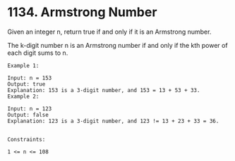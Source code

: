 # 1134. Armstrong Number

Given an integer n, return true if and only if it is an Armstrong number.

The k-digit number n is an Armstrong number if and only if the kth power of each digit sums to n.


```
Example 1:

Input: n = 153
Output: true
Explanation: 153 is a 3-digit number, and 153 = 13 + 53 + 33.
Example 2:

Input: n = 123
Output: false
Explanation: 123 is a 3-digit number, and 123 != 13 + 23 + 33 = 36.


Constraints:

1 <= n <= 108
```